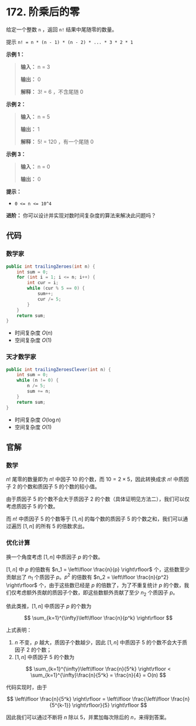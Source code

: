 # 172. 阶乘后的零

给定一个整数 `n` ，返回 `n!` 结果中尾随零的数量。

提示 `n! = n * (n - 1) * (n - 2) * ... * 3 * 2 * 1`

**示例 1：** 

> **输入：** n = 3
>
> **输出：** 0
>
> **解释：** 3\! = 6 ，不含尾随 0

**示例 2：** 

> **输入：** n = 5
>
> **输出：** 1
>
> **解释：** 5\! = 120 ，有一个尾随 0

**示例 3：** 

> **输入：** n = 0
>
> **输出：** 0

**提示：** 

*   `0 <= n <= 10^4`

**进阶：** 你可以设计并实现对数时间复杂度的算法来解决此问题吗？

## 代码

### 数学家

```java
public int trailingZeroes(int n) {
    int sum = 0;
    for (int i = 1; i <= n; i++) {
        int cur = i;
        while (cur % 5 == 0) {
            sum++;
            cur /= 5;
        }
    }
    return sum;
}
```

- 时间复杂度 $O(n)$
- 空间复杂度 $O(1)$

### 天才数学家

```java
public int trailingZeroesClever(int n) {
    int sum = 0;
    while (n != 0) {
        n /= 5;
        sum += n;
    }
    return sum;
}
```

- 时间复杂度 $O(\log n)$
- 空间复杂度 $O(1)$

## 官解

### 数学

$n!$ 尾零的数量即为 $n!$ 中因子 10 的个数，而 $10=2×5$，因此转换成求 $n!$ 中质因子 2 的个数和质因子 5 的个数的较小值。

由于质因子 5 的个数不会大于质因子 2 的个数（具体证明见方法二），我们可以仅考虑质因子 5 的个数。

而 $n!$ 中质因子 5 的个数等于 $[1,n]$ 的每个数的质因子 5 的个数之和，我们可以通过遍历 $[1,n]$ 的所有 5 的倍数求出。

### 优化计算

换一个角度考虑 $[1, n]$ 中质因子 $p$ 的个数。

$[1, n]$ 中 $p$ 的倍数有 $n_1 = \left\lfloor \frac{n}{p} \right\rfloor$ 个，这些数至少贡献出了 $n_1$ 个质因子 $p$。$p^2$ 的倍数有 $n_2 = \left\lfloor \frac{n}{p^2} \right\rfloor$ 个，由于这些数已经是 $p$ 的倍数了，为了不重复统计 $p$ 的个数，我们仅考虑额外贡献的质因子个数，即这些数额外贡献了至少 $n_2$ 个质因子 $p$。

依此类推，$[1, n]$ 中质因子 $p$ 的个数为

$$
\sum_{k=1}^{\infty}\left\lfloor \frac{n}{p^k} \right\rfloor
$$

上式表明：

1. $n$ 不变，$p$ 越大，质因子个数越少，因此 $[1, n]$ 中质因子 $5$ 的个数不会大于质因子 $2$ 的个数；
2. $[1, n]$ 中质因子 $5$ 的个数为

$$
\sum_{k=1}^{\infty}\left\lfloor \frac{n}{5^k} \right\rfloor < \sum_{k=1}^{\infty}\frac{n}{5^k} = \frac{n}{4} = O(n)
$$

代码实现时，由于

$$
\left\lfloor \frac{n}{5^k} \right\rfloor = \left\lfloor \frac{\left\lfloor \frac{n}{5^{k-1}} \right\rfloor}{5} \right\rfloor
$$

因此我们可以通过不断将 $n$ 除以 $5$，并累加每次除后的 $n$，来得到答案。